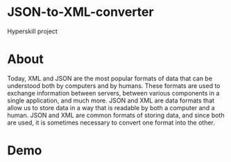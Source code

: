 # JSON-to-XML-converter
Hyperskill project

# About
Today, XML and JSON are the most popular formats of data that can be understood both by computers and by humans. These formats are used to exchange information between servers, between various components in a single application, and much more. JSON and XML are data formats that allow us to store data in a way that is readable by both a computer and a human. JSON and XML are common formats of storing data, and since both are used, it is sometimes necessary to convert one format into the other. 


# Demo